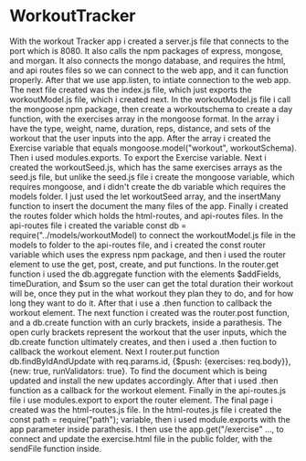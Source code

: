 # WorkoutTracker
With the workout Tracker app i created a server.js file that connects to the port which is 8080. It also calls the npm packages of express, mongose, and morgan. It also connects the mongo database, and requires the html, and api routes files so we can connect to the web app, and it can function properly. After that we use app.listen, to intiate connection to the web app. The next file created was the index.js file, which just exports the workoutModel.js file, which i created next. In the workoutModel.js file i call the mongoose npm package, then create a workoutschema to create a day function, with the exercises array in the mongoose format. In the array i have the type, weight, name, duration, reps, distance, and sets of the workout that the user inputs into the app. After the array i created the Exercise variable that equals mongoose.model("workout", workoutSchema). Then i used modules.exports. To export the Exercise variable. Next i created the workoutSeed.js, which has the same exercises arrays as the seed.js file, but unlike the seed.js file i create the mongoose variable, which requires mongoose, and i didn't create the db variable which requires the models folder. I just used the let workoutSeed array, and the insertMany function to insert the document the many files of the app. Finally i created the routes folder which holds the html-routes, and api-routes files. In the api-routes file i created the variable const db = require("../models/workoutModel) to connect the workoutModel.js file in the models to folder to the api-routes file, and i created the const router variable which uses the express npm package, and then i used the router element to use the get, post, create, and put functions. In the router.get function i used the db.aggregate function with the elements $addFields, timeDuration, and $sum so the user can get the total duration their workout will be, once they put in the what workout they plan they to do, and for how long they want to do it. After that i use a .then function to callback the workout element. The next function i created was the router.post function, and a db.create function with an curly brackets, inside a parathesis. The open curly brackets represent the workout that the user inputs, which the db.create function ultimately creates, and then i used a .then fuction to callback the workout element. Next I router.put function db.findByIdAndUpdate with req.params.id, {$push: {exercises: req.body}},
 {new: true, runValidators: true}. To find the document which is being updated and install the new updates accordingly. After that i used .then function as a callback for the workout element. Finally in the api-routes.js file i use modules.export to export the router element. The final page i created was the html-routes.js file. In the html-routes.js file i created the const path = require("path"); variable, then i used module.exports with the app parameter inside parathesis. I then use the app.get("/exercise" ..., to connect and update the exercise.html file in the public folder, with the sendFile function inside.
